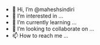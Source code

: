 - 👋 Hi, I’m @maheshsindiri
- 👀 I’m interested in ...
- 🌱 I’m currently learning ...
- 💞️ I’m looking to collaborate on ...
- 📫 How to reach me ...

<!---
maheshsindiri/maheshsindiri is a ✨ special ✨ repository because its `README.md` (this file) appears on your GitHub profile.
You can click the Preview link to take a look at your changes.
--->
